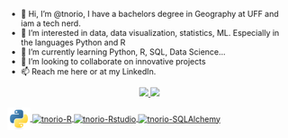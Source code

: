 - 👋 Hi, I’m @tnorio, I have a bachelors degree in Geography at UFF and iam a tech nerd.
- 👀 I’m interested in data, data visualization, statistics, ML. Especially in the languages Python and R
- 🌱 I’m currently learning Python, R, SQL, Data Science...
- 💞️ I’m looking to collaborate on innovative projects
- 📫 Reach me here or at my LinkedIn.

<div align="center">
  <a href="https://github.com/tnorio">
  <img height="180em" src="https://github-readme-stats.vercel.app/api?username=tnorio&show_icons=true&theme=dark&include_all_commits=true&count_private=true"/>
  <img height="160em" src="https://github-readme-stats.vercel.app/api/top-langs/?username=tnorio&layout=compact&langs_count=7&theme=dark"/>
</div>
<div style="display: inline_block"><br>
  <img align="center" alt="tnorio-Python" height="40" width="40" src="https://raw.githubusercontent.com/devicons/devicon/master/icons/python/python-original.svg">
  <img align="center" alt="tnorio-R" height="40" width="40" src="https://cdn.jsdelivr.net/gh/devicons/devicon/icons/r/r-original.svg">
  <img align="center" alt="tnorio-Rstudio" height="40" width="40" src="https://cdn.jsdelivr.net/gh/devicons/devicon/icons/rstudio/rstudio-original.svg">
  <img align="center" alt="tnorio-SQLAlchemy" height="60" width="60" src="https://cdn.jsdelivr.net/gh/devicons/devicon/icons/sqlalchemy/sqlalchemy-original.svg">
</div>
